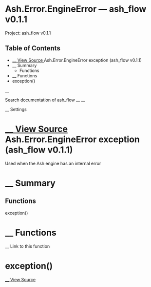# Ash.Error.EngineError — ash_flow v0.1.1

Project: ash_flow v0.1.1

## Table of Contents

- [ __ View Source ](external_link) Ash.Error.EngineError exception (ash_flow v0.1.1)
- __ Summary
  - Functions
- __ Functions
- exception()

__

Search documentation of ash_flow __ __

__ Settings

#  [ __ View Source ](external_link) Ash.Error.EngineError exception (ash_flow v0.1.1)

Used when the Ash engine has an internal error

#  __ Summary

##  Functions

exception()

#  __ Functions

__ Link to this function

# exception()

[ __ View Source ](external_link)
